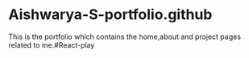 # Aishwarya-S-portfolio.github
This is the portfolio which contains the home,about and project pages related to me.#React-play
